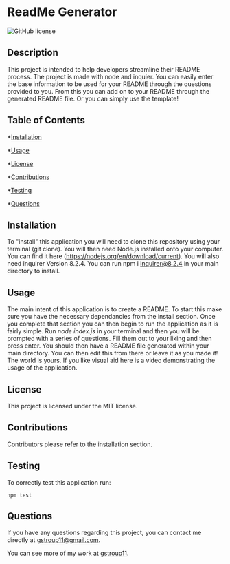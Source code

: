 # ReadMe Generator 
  ![GitHub license](https://img.shields.io/badge/license-MIT-blue.svg)

  ## Description

  This project is intended to help developers streamline their README process.  The project is made with node and inquier.  You can easily enter the base information to be used for your README through the questions provided to you.  From this you can add on to your README through the generated README file.  Or you can simply use the template!

  ## Table of Contents

  *[Installation](#installation)

  *[Usage](#usage)

  *[License](#license)

  *[Contributions](#contributions)

  *[Testing](#testing)

  *[Questions](#Questions)

  ## Installation
  
  To "install" this application you will need to clone this repository using your terminal (git clone).  You will then need Node.js installed onto your computer.  You can find it here (https://nodejs.org/en/download/current).  You will also need inquirer  Version  8.2.4.  You can  run  npm i inquirer@8.2.4  in your main directory to install. 


  ## Usage

  The main intent of this application is to create a README.  To start this make sure you have the necessary dependancies from the install section.  Once you complete that section you can then begin to run the application as it is fairly simple.  Run *node index.js* in your terminal and then you will be prompted with a series of questions.  Fill them out to your liking and then press enter.  You should then have a README file generated within your main directory.  You can then edit this from there or leave it as you made it!  The world is yours.  If you like visual aid here is a video demonstrating the usage of the application.

  ## License

  This project is licensed under the MIT license.

  ## Contributions

  Contributors please refer to the installation section.

  ## Testing

  To correctly test this application run:

  ```
  npm test
  ```

  ## Questions

  If you have any questions regarding this project, you can contact me directly at gstroup11@gmail.com.

  You can see more of my work at [gstroup11](https://github.com/gstroup11/).

